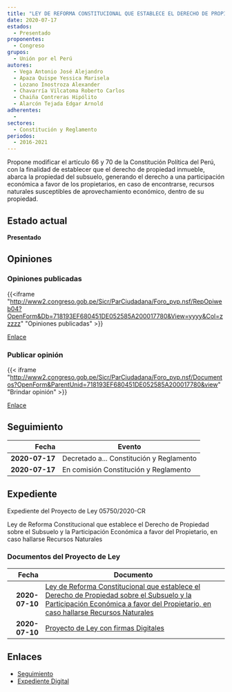 ```yaml
---
title: "LEY DE REFORMA CONSTITUCIONAL QUE ESTABLECE EL DERECHO DE PROPIEDAD SOBRE EL SUBSUELO Y LA PARTICIPACIÓN ECONÓMICA EN CASO DE ENCONTRARSE RECURSOS NATURALES"
date: 2020-07-17
estados: 
  - Presentado
proponentes: 
  - Congreso
grupos: 
  - Unión por el Perú
autores: 
  - Vega Antonio José Alejandro
  - Apaza Quispe Yessica Marisela
  - Lozano Inostroza Alexander
  - Chavarría Vilcatoma Roberto Carlos
  - Chaiña Contreras Hipólito
  - Alarcón Tejada Edgar Arnold
adherentes: 
  - 
sectores: 
  - Constitución y Reglamento
periodos: 
  - 2016-2021
---
```


Propone modificar el artículo 66 y 70 de la Constitución Política del Perú, con la finalidad de establecer que el derecho de propiedad inmueble, abarca la propiedad del subsuelo, generando el derecho a una participación económica a favor de los propietarios, en caso de encontrarse, recursos naturales susceptibles de aprovechamiento económico, dentro de su propiedad.


## Estado actual

**Presentado**

## Opiniones

### Opiniones publicadas

{{<iframe "http://www2.congreso.gob.pe/Sicr/ParCiudadana/Foro_pvp.nsf/RepOpiweb04?OpenForm&Db=718193EF680451DE052585A200017780&View=yyyy&Col=zzzzz" "Opiniones publicadas" >}}

[Enlace](http://www2.congreso.gob.pe/Sicr/ParCiudadana/Foro_pvp.nsf/RepOpiweb04?OpenForm&Db=718193EF680451DE052585A200017780&View=yyyy&Col=zzzzz)
### Publicar opinión

{{< iframe "http://www2.congreso.gob.pe/Sicr/ParCiudadana/Foro_pvp.nsf/Documentos?OpenForm&ParentUnid=718193EF680451DE052585A200017780&view" "Brindar opinión" >}}

[Enlace](http://www2.congreso.gob.pe/Sicr/ParCiudadana/Foro_pvp.nsf/Documentos?OpenForm&ParentUnid=718193EF680451DE052585A200017780&view)

## Seguimiento

| Fecha | Evento |
|------:|--------|
| **2020-07-17** | Decretado a... Constitución y Reglamento|
| **2020-07-17** | En comisión Constitución y Reglamento|


## Expediente

Expediente del Proyecto de Ley 05750/2020-CR

Ley de Reforma Constitucional que establece el Derecho de Propiedad sobre el Subsuelo y la Participación Económica a favor del Propietario, en caso hallarse Recursos Naturales


### Documentos del Proyecto de Ley

| Fecha | Documento |
|------:|--------|
| **2020-07-10** | [Ley de Reforma Constitucional que establece el Derecho de Propiedad sobre el Subsuelo y la Participación Económica a favor del Propietario, en caso hallarse Recursos Naturales](http://www.leyes.congreso.gob.pe/Documentos/2016_2021/Proyectos_de_Ley_y_de_Resoluciones_Legislativas/PL05750-20200710.pdf) |
| **2020-07-10** | [Proyecto de Ley con firmas Digitales](http://www.leyes.congreso.gob.pe/Documentos/2016_2021/Proyectos_de_Ley_y_de_Resoluciones_Legislativas/Proyectos_Firmas_digitales/PL05750.pdf) |

## Enlaces 

- [Seguimiento](http://www2.congreso.gob.pe/Sicr/TraDocEstProc/CLProLey2016.nsf/f7fff46988ca05b1052578e100829cc7/48ad1723db5b7f29052585a400578eb3?OpenDocument)
- [Expediente Digital](http://www2.congreso.gob.pe/Sicr/TraDocEstProc/CLProLey2016.nsf/f7fff46988ca05b1052578e100829cc7/48ad1723db5b7f29052585a400578eb3?OpenDocument&Click=05257FB7005EB655.eb71d0cf91d8294e05256cdf006b5706/$Body/0.1C6C)
